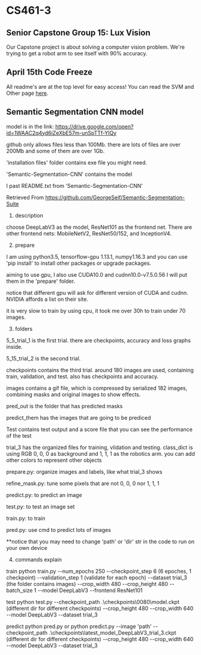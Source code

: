 # CS461-3

## Senior Capstone Group 15: Lux Vision

Our Capstone project is about solving a computer vision problem.
We're trying to get a robot arm to see itself with 90% accuracy.

## April 15th Code Freeze

All readme's are at the top level for easy access!
You can read the SVM and Other page [here](https://github.com/CampConn/Capstone/wiki/Code-Freeze-README---SVM-and-Others).

## Semantic Segmentation CNN model
model is in the link: https://drive.google.com/open?id=1WAAC2q4yd6iZeXbE57m-unSpTTf-YlQy 

github only allows files less than 100Mb. there are lots of files are over 200Mb and some of them are over 1Gb.

'installation files' folder contains exe file you might need.

'Semantic-Segmentation-CNN' contains the model

I past README.txt from 'Semantic-Segmentation-CNN'

Retrieved From https://github.com/GeorgeSeif/Semantic-Segmentation-Suite 


1. description

choose DeepLabV3 as the model, ResNet101 as the frontend net. There are other frontend nets: MobileNetV2, ResNet50/152, and InceptionV4.


2. prepare

I am using python3.5, tensorflow-gpu 1.13.1, numpy1.16.3 and you can use 'pip install' to install other packages or upgrade packages.

aiming to use gpu, I also use CUDA10.0 and cudnn10.0-v7.5.0.56
I will put them in the 'prepare' folder.

notice that different gpu will ask for different version of CUDA and cudnn. NVIDIA affords a list on their site.

it is very slow to train by using cpu, it took me over 30h to train under 70 images.


3. folders

5_5_trial_1 is the first trial. there are checkpoints, accuracy and loss graphs inside.

5_15_trial_2 is the second trial.

checkpoints contains the third trial. around 180 images are used, containing train, validation, and test. also has checkpoints and accuracy.

images contains a gif file, which is compressed by serialized 182 images, combining masks and original images to show effects.

pred_out is the folder that has predicted masks

predict_them has the images that are going to be prediced

Test contains test output and a score file that you can see the performance of the test

trial_3 has the organized files for training, vlidation and testing. class_dict is using RGB 0, 0, 0 as background and 1, 1, 1 as the robotics arm. you can add other colors to represent other objects

prepare.py: organize images and labels, like what trial_3 shows

refine_mask.py: tune some pixels that are not 0, 0, 0 nor 1, 1, 1

predict.py: to predict an image

test.py: to test an image set

train.py: to train

pred.py: use cmd to predict lots of images

**notice that you may need to change 'path' or 'dir' str in the code to run on your own device


4. commands explain

train
python train.py --num_epochs 250 --checkpoint_step 6 (6 epoches, 1 checkpoint) --validation_step 1 (validate for each epoch) --dataset trial_3 (the folder contains images) --crop_width 480 --crop_height 480 --batch_size 1 --model DeepLabV3 --frontend ResNet101

test
python test.py --checkpoint_path .\checkpoints\0080\model.ckpt (different dir for different checkpoints) --crop_height 480 --crop_width 640 --model DeepLabV3 --dataset trial_3

predict
python pred.py
or
python predict.py --image 'path' --checkpoint_path .\checkpoints\latest_model_DeepLabV3_trial_3.ckpt (different dir for different checkpoints) --crop_height 480 --crop_width 640 --model DeepLabV3 --dataset trial_3
